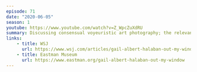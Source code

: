 ```yaml
---
episode: 71
date: "2020-06-05"
season: 1
youtube: https://www.youtube.com/watch?v=Z_WpcZuXdRU
summary: Discussing consensual voyeuristic art photography; the relevance and popularity of this technique in a world of social distancing and home quarantine
links:
    - title: WSJ
      url: https://www.wsj.com/articles/gail-albert-halaban-out-my-window-review-voyeuristic-beauty-1537299595
    - title: Eastman Museum
      url: https://www.eastman.org/gail-albert-halaban-out-my-window
---
```

